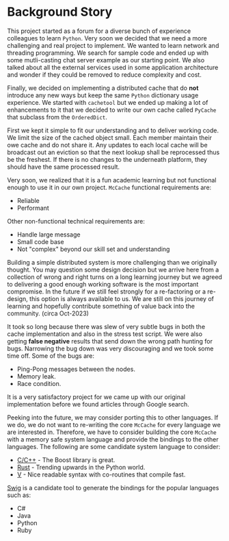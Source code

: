 # Background Story
This project started as a forum for a diverse bunch of experience colleagues to learn `Python`.  Very soon we decided that we need a more challenging and real project to implement.  We wanted to learn network and threading programming.  We search for sample code and ended up with some mutli-casting chat server example as our starting point.  We also talked about all the external services used in some application architecture and wonder if they could be removed to reduce complexity and cost.

Finally, we decided on implementing a distributed cache that do **not** introduce any new ways but keep the same `Python` dictionary usage experience.  We started with `cachetool` but we ended up making a lot of  enhancements to it that we decided to write our own cache called `PyCache` that subclass from the `OrderedDict`.

First we kept it simple to fit our understanding and to deliver working code.  We limit the size of the cached object small.  Each member maintain their owe cache and do not share it.  Any updates to each local cache will be broadcast out an eviction so that the next lookup shall be reprocessed thus be the freshest.  If there is no changes to the underneath platform, they should have the same processed result.

Very soon, we realized that it is a fun academic learning but not functional enough to use it in our own project.  `McCache` functional requirements are:
* Reliable
* Performant

Other non-functional technical requirements are:
* Handle large message
* Small code base
* Not "complex" beyond our skill set and understanding

Building a simple distributed system is more challenging than we originally thought.  You may question some design decision but we arrive here from a collection of wrong and right turns on a long learning journey but we agreed to delivering a good enough working software is the most important compromise.  In the future if we still feel strongly for a re-factoring or a re-design, this option is always available to us.  We are still on this journey of learning and hopefully contribute something of value back into the community.  (circa Oct-2023)

It took so long because there was slew of very subtle bugs in both the cache implementation and also in the stress test script.  We were also getting **false negative** results that send down the wrong path hunting for bugs.  Narrowing the bug down was very discouraging and we took some time off.  Some of the bugs are:
* Ping-Pong messages between the nodes.
* Memory leak.
* Race condition.

It is a very satisfactory project for we came up with our original implementation before we found articles through Google search.

Peeking into the future, we may consider porting this to other languages.  If we do, we do not want to  re-writing the core `McCache` for every language we are interested in.  Therefore, we have to consider building the core `McCache` with a memory safe system language and provide the bindings to the other languages.  The following are some candidate system language to consider:
* [C/C++](https://www.boost.org/) - The Boost library is great.
* [Rust](https://www.rust-lang.org/) - Trending upwards in the Python world.
* [V](https://vlang.io/) - Nice readable syntax with co-routines that compile fast.

[Swig](https://www.swig.org/) is a candidate tool to generate the bindings for the popular languages such as:
* C#
* Java
* Python
* Ruby
